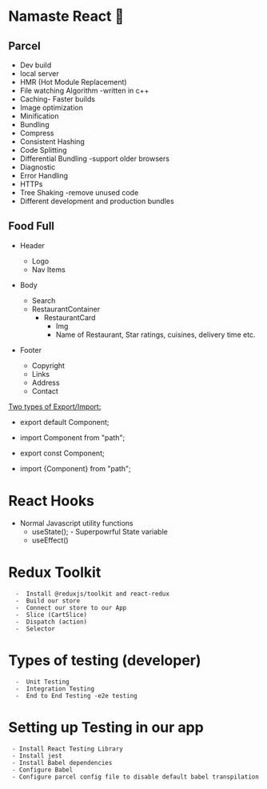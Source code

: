 #   Namaste React 🚀

##  Parcel
  - Dev build
  - local server
  - HMR (Hot Module Replacement)
  - File watching Algorithm -written in c++
  - Caching- Faster builds
  - Image optimization
  - Minification
  - Bundling
  - Compress
  - Consistent Hashing
  - Code Splitting
  - Differential Bundling -support older browsers
  - Diagnostic
  - Error Handling
  - HTTPs
  - Tree Shaking -remove unused code
  - Different development and production bundles


##  Food Full

  * Header
     - Logo
     - Nav Items

  * Body
     -  Search
     -  RestaurantContainer
        -  RestaurantCard
           -  Img
           -  Name of Restaurant, Star ratings, cuisines, delivery time etc.
  
  * Footer
    - Copyright
    - Links
    - Address
    - Contact
  
  

<u>Two types of Export/Import:</u>
-  export default Component;
-  import Component from "path";

-  export const Component;
-  import {Component} from "path";
  


#  React Hooks
   -  Normal Javascript utility functions
      -  useState(); - Superpowrful State variable
      -  useEffect()






#  Redux Toolkit
      -  Install @reduxjs/toolkit and react-redux
      -  Build our store
      -  Connect our store to our App
      -  Slice (CartSlice)
      -  Dispatch (action)
      -  Selector

# Types of testing (developer)
      -  Unit Testing
      -  Integration Testing
      -  End to End Testing -e2e testing
  

#  Setting up Testing in our app
     - Install React Testing Library
     - Install jest
     - Install Babel dependencies
     - Configure Babel
     - Configure parcel config file to disable default babel transpilation
   